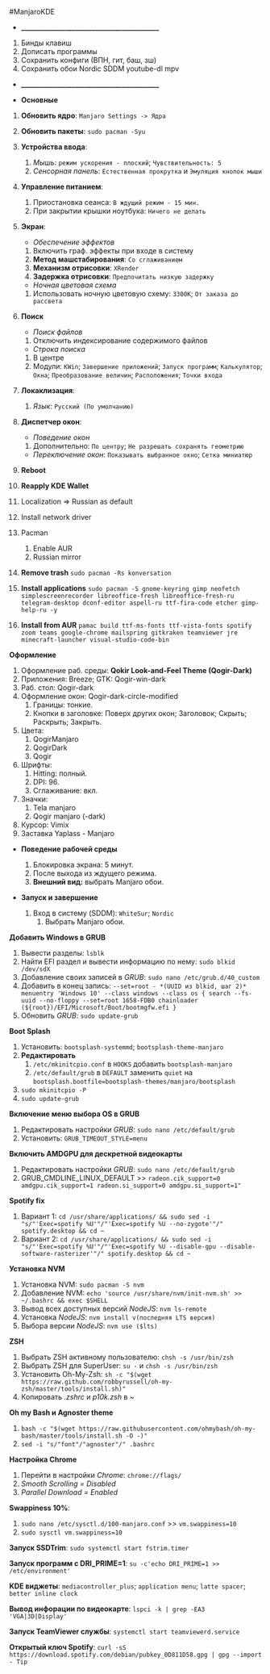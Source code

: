 #ManjaroKDE

- **_________________________________________**
 1. Бинды клавиш
 2. Дописать программы
 3. Сохранить конфиги (ВПН, гит, баш, зш)
 4. Сохранить обои
 Nordic SDDM
 youtube-dl
 mpv
- **_________________________________________**

- **Основные**
 1. **Обновить ядро**: `Manjaro Settings -> Ядра`
 2. **Обновить пакеты**: `sudo pacman -Syu`
 3. **Устройства ввода**:
    1. *Мышь*: `режим ускорения - плоский`; `Чувствительность: 5`
    2. *Сенсорная панель*: `Естественная прокрутка` и `Эмуляция кнопок мыши`
 4. **Управление питанием**:
    1. Приостановка сеанса: `В ждущий режим - 15 мин.`
    2. При закрытии крышки ноутбука: `Ничего не делать`
 5. **Экран**:
    - *Обеспечение эффектов*
    1. Включить граф. эффекты при входе в систему
    2. **Метод машстабирования**: `Со сглаживанием`
    3. **Механизм отрисовки**: `XRender`
    4. **Задержка отрисовки**: `Предпочитать низкую задержку`
    - *Ночная цветовая схема*
    1. Использовать ночную цветовую схему: `3300K`; `От заказа до рассвета`
 6. **Поиск**
    - *Поиск файлов*
    1. Отключить индексирование содержимого файлов
    - *Строка поиска*
    1. В центре
    2. Модули: `KWin`; `Завершение приложений`; `Запуск программ`; `Калькулятор`; `Окна`; `Преобразование величин`; `Расположения`; `Точки входа`
 7. **Локаклизация**:
    1. *Язык*: `Русский (По умолчанию)`
 8. **Диспетчер окон**:
    - *Поведение окон*
    1. Дополнительно: `По центру`; `Не разрешать сохранять геометрию`
    - *Переключение окон*: `Показывать выбранное окно`; `Сетка миниатюр`


7. **Reboot**

8. **Reapply KDE Wallet**
9. Localization => Russian as default
10. Install network driver
11. Pacman
    1. Enable AUR
    2. Russian mirror
12. **Remove trash**
    `sudo pacman -Rs konversation`
13. **Install applications**
    `sudo pacman -S gnome-keyring gimp neofetch simplescreenrecorder libreoffice-fresh libreoffice-fresh-ru telegram-desktop dconf-editor aspell-ru ttf-fira-code etcher gimp-help-ru -y`
14. **Install from AUR**
    `pamac build ttf-ms-fonts ttf-vista-fonts spotify zoom teams google-chrome mailspring gitkraken teamviewer jre minecraft-launcher visual-studio-code-bin`

**Оформление**
 1. Оформление раб. среды: **Qokir Look-and-Feel Theme (Qogir-Dark)**
 2. Приложения: Breeze; GTK: Qogir-win-dark
 3. Раб. стол: Qogir-dark
 4. Оформление окон: Qogir-dark-circle-modified
    1. Границы: тонкие.
    2. Кнопки в заголовке: Поверх других окон; Заголовок; Скрыть; Раскрыть; Закрыть.
 5. Цвета:
    1. QogirManjaro
    2. QogirDark
    3. Qogir
 6. Шрифты:
    1. Hitting: полный.
    2. DPI: 96.
    3. Сглаживание: вкл.
 7. Значки:
    1. Tela manjaro
    2. Qogir manjaro (-dark)
 8. Курсор: Vimix
 9. Заставка Yaplass - Manjaro


 - **Поведение рабочей среды**
    1. Блокировка экрана: 5 минут.
    2. После выхода из ждущего режима.
    3. **Внешний вид:** выбрать Manjaro обои.

 - **Запуск и завершение**
    1. Вход в систему (SDDM): `WhiteSur`; `Nordic`
        1. Выбрать Manjaro обои.

**Добавить Windows в GRUB**
 1. Вывести разделы: `lsblk`
 2. Найти EFI раздел и вывести информацию по нему: `sudo blkid /dev/sdX`
 3. Добавление своих записей в *GRUB*: `sudo nano /etc/grub.d/40_custom`
 4. Добавить в конец запись:
`--set=root - *(UUID из blkid, шаг 2)*
menuentry 'Windows 10' --class windows --class os {
    search --fs-uuid --no-floppy --set=root 1658-FDB0
    chainloader (${root})/EFI/Microsoft/Boot/bootmgfw.efi
}`
 5. Обновить *GRUB*: `sudo update-grub`

**Boot Splash**
 1. Установить: `bootsplash-systemmd`; `bootsplash-theme-manjaro`
 2. **Редактировать**
    1. `/etc/mkinitcpio.conf` в `HOOKS` добавить `bootsplash-manjaro`
    2. `/etc/default/grub` в `DEFAULT` заменить `quiet` на `bootsplash.bootfile=bootsplash-themes/manjaro/bootsplash`
 3. `sudo mkinitcpio -P`
 4. `sudo update-grub`

**Включение меню выбора OS в GRUB**
 1. Редактировать настройки *GRUB*: `sudo nano /etc/default/grub`
 2. Установить: `GRUB_TIMEOUT_STYLE=menu`

**Включить AMDGPU для дескретной видеокарты**
 1. Редактировать настройки *GRUB*: `sudo nano /etc/default/grub`
 2. GRUB_CMDLINE_LINUX_DEFAULT >> `radeon.cik_support=0 amdgpu.cik_support=1 radeon.si_support=0 amdgpu.si_support=1"`

**Spotify fix**
 1. Вариант 1: `cd /usr/share/applications/ && sudo sed -i "s/"'Exec=spotify %U'"/"'Exec=spotify %U --no-zygote'"/" spotify.desktop && cd ~`
 2. Вариант 2: `cd /usr/share/applications/ && sudo sed -i "s/"'Exec=spotify %U'"/"'Exec=spotify %U --disable-gpu --disable-software-rasterizer'"/" spotify.desktop && cd ~`

**Установка NVM**
 1. Установка NVM: `sudo pacman -S nvm`
 2. Добавление NVM: `echo 'source /usr/share/nvm/init-nvm.sh' >> ~/.bashrc && exec $SHELL`
 3. Вывод всех доступных версий *NodeJS*: `nvm ls-remote`
 4. Установка *NodeJS*: `nvm install v(последняя LTS версия)`
 5. Выбора версии *NodeJS*: `nvm use ($lts)`

**ZSH**
 1. Выбрать ZSH активному пользователю: `chsh -s /usr/bin/zsh`
 2. Выбрать ZSH для SuperUser: `su -` и `chsh -s /usr/bin/zsh`
 3. Установить Oh-My-Zsh: `sh -c "$(wget https://raw.github.com/robbyrussell/oh-my-zsh/master/tools/install.sh)"`
 4. Копировать *.zshrc* и *p10k.zsh* в *~*

**Oh my Bash и Agnoster theme**
 1. `bash -c "$(wget https://raw.githubusercontent.com/ohmybash/oh-my-bash/master/tools/install.sh -O -)"`
 2. `sed -i "s/"font"/"agnoster"/" .bashrc`

**Настройка Chrome**
 1. Перейти в настройки *Chrome*: `chrome://flags/`
 2. *Smooth Scrolling = Disabled*
 3. *Parallel Download = Enabled*

**Swappiness 10%**:
 1. `sudo nano /etc/sysctl.d/100-manjaro.conf` >> `vm.swappiness=10`
 2. `sudo sysctl vm.swappiness=10`

**Запуск SSDTrim**: `sudo systemctl start fstrim.timer`

**Запуск программ с DRI_PRIME=1**: `su -c'echo DRI_PRIME=1 >>  /etc/environment'`

**KDE виджеты**: `mediacontroller_plus`; `application menu`; `latte spacer`; `better inline clock`

**Вывод инфорации по видеокарте**: `lspci -k | grep -EA3 'VGA|3D|Display'`

**Запуск TeamViewer службы**: `systemctl start teamviewerd.service`

**Открытый ключ Spotify**: `curl -sS https://download.spotify.com/debian/pubkey_0D811D58.gpg | gpg --import - Tip`
